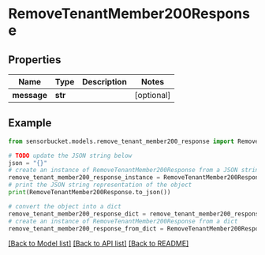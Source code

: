 # RemoveTenantMember200Response


## Properties

Name | Type | Description | Notes
------------ | ------------- | ------------- | -------------
**message** | **str** |  | [optional] 

## Example

```python
from sensorbucket.models.remove_tenant_member200_response import RemoveTenantMember200Response

# TODO update the JSON string below
json = "{}"
# create an instance of RemoveTenantMember200Response from a JSON string
remove_tenant_member200_response_instance = RemoveTenantMember200Response.from_json(json)
# print the JSON string representation of the object
print(RemoveTenantMember200Response.to_json())

# convert the object into a dict
remove_tenant_member200_response_dict = remove_tenant_member200_response_instance.to_dict()
# create an instance of RemoveTenantMember200Response from a dict
remove_tenant_member200_response_from_dict = RemoveTenantMember200Response.from_dict(remove_tenant_member200_response_dict)
```
[[Back to Model list]](../README.md#documentation-for-models) [[Back to API list]](../README.md#documentation-for-api-endpoints) [[Back to README]](../README.md)


